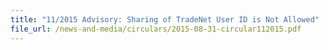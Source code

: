 ```yaml
---
title: "11/2015 Advisory: Sharing of TradeNet User ID is Not Allowed"
file_url: /news-and-media/circulars/2015-08-31-circular112015.pdf
---
```

